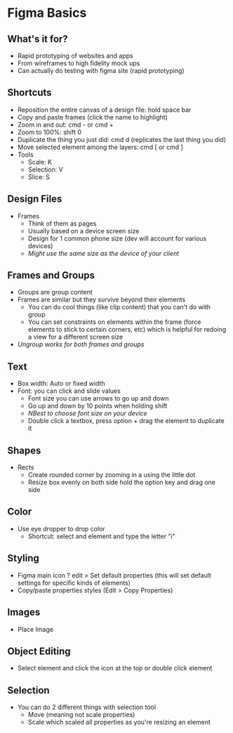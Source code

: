 # Figma Basics

## What's it for?
- Rapid prototyping of websites and apps
- From wireframes to high fidelity mock ups
- Can actually do testing with figma site (rapid prototyping)

## Shortcuts
- Reposition the entire canvas of a design file: hold space bar
- Copy and paste frames (click the name to highlight)
- Zoom in and out: cmd - or cmd +
- Zoom to 100%: shift 0
- Duplicate the thing you just did: cmd d (replicates the last thing you did)
- Move selected element among the layers: cmd [ or cmd ]
- Tools
  - Scale: K
  - Selection: V
  - Slice: S

## Design Files
- Frames
  - Think of them as pages
  - Usually based on a device screen size
  - Design for 1 common phone size (dev will account for various devices)
  - *Might use the same size as the device of your client*

## Frames and Groups
- Groups are group content
- Frames are similar but they survive beyond their elements
  - You can do cool things (like clip content) that you can't do with group
  - You can set constraints on elements within the frame (force elements to stick to certain corners, etc) which is helpful for redoing a view for a different screen size
- *Ungroup works for both frames and groups*

## Text
- Box width: Auto or fixed width
- Font: you can click and slide values
  - Font size you can use arrows to go up and down
  - Go up and down by 10 points when holding shift
  - *NBest to choose font size on your device*
  - Double click a textbox, press option + drag the element to duplicate it

## Shapes
- Rects
  - Create rounded corner by zooming in a using the little dot
  - Resize box evenly on both side hold the option key and drag one side

## Color
- Use eye dropper to drop color
  - Shortcut: select and element and type the letter "i"

## Styling
- Figma main icon ? edit > Set default properties (this will set default settings for specific kinds of elements)
- Copy/paste properties styles (Edit > Copy Properties)

## Images
- Place Image

## Object Editing
- Select element and click the icon at the top or double click element

## Selection
- You can do 2 different things with selection tool
  - Move (meaning not scale properties)
  - Scale which scaled all properties as you're resizing an element